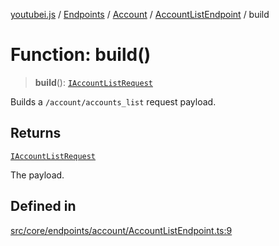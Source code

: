 [youtubei.js](../../../../../../../README.md) / [Endpoints](../../../../../README.md) / [Account](../../../README.md) / [AccountListEndpoint](../README.md) / build

# Function: build()

> **build**(): [`IAccountListRequest`](../../../../../../Types/interfaces/IAccountListRequest.md)

Builds a `/account/accounts_list` request payload.

## Returns

[`IAccountListRequest`](../../../../../../Types/interfaces/IAccountListRequest.md)

The payload.

## Defined in

[src/core/endpoints/account/AccountListEndpoint.ts:9](https://github.com/LuanRT/YouTube.js/blob/305a398158a6cac82e6ef288fed4bf1661c89d52/src/core/endpoints/account/AccountListEndpoint.ts#L9)

